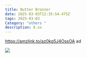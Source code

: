 ```yaml
---
title: Butter Bronzer
date: 2025-03-03T12:35:54.475Z
tags: 2025-03-03
Category: "others "
description: 8.xx
---
```

https://amzlink.to/az0kg5J4OssOA  ad 

![](https://m.media-amazon.com/images/I/91yh-vIeh0L._SL1500_.jpg)

<!--EndFragment-->